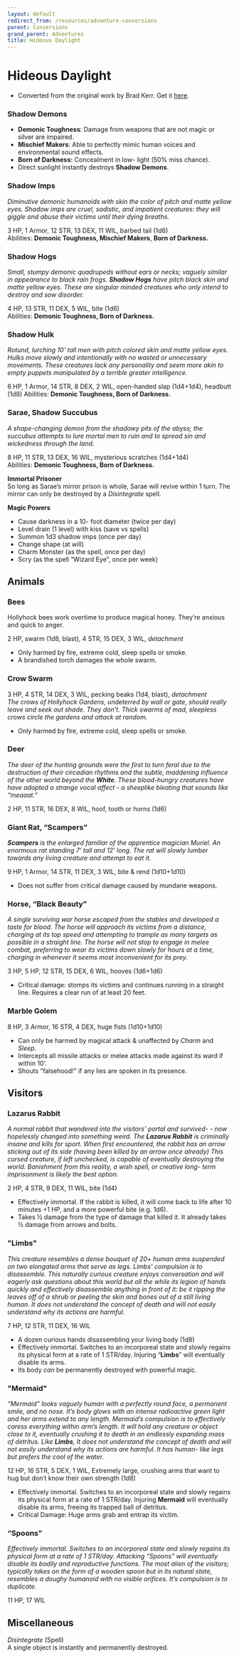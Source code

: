 ```yaml
---
layout: default
redirect_from: /resources/adventure-conversions
parent: Conversions
grand_parent: Adventures
title: Hideous Daylight
---
```


# Hideous Daylight

- Converted from the original work by Brad Kerr. Get it [here](https://www.drivethrurpg.com/product/333639/Hideous-Daylight).

### Shadow Demons
- **Demonic Toughness**: Damage from weapons that are not magic or silver are impaired.
- **Mischief Makers**: Able to perfectly mimic human voices and environmental sound effects.
- **Born of Darkness:** Concealment in low- light (50% miss chance).
- Direct sunlight instantly destroys **Shadow Demons**.

### Shadow Imps
_Diminutive demonic humanoids with skin the color of pitch and matte yellow eyes. Shadow imps are cruel, sadistic, and impatient creatures: they will giggle and abuse their victims until their
dying breaths._  

3 HP, 1 Armor, 12 STR, 13 DEX, 11 WIL, barbed tail (1d6)  
Abilities: **Demonic Toughness, Mischief Makers**, **Born of Darkness.**

### Shadow Hogs
_Small, stumpy demonic quadrupeds without ears or necks; vaguely similar in appearance to black rain frogs. **Shadow Hogs**_ _have pitch black skin and matte yellow eyes. These are singular minded creatures who only intend to destroy and sow disorder._   

4 HP, 13 STR, 11 DEX, 5 WIL, bite (1d6)  
Abilities: **Demonic Toughness, Born of Darkness.**

### Shadow Hulk
_Rotund, lurching 10’ tall men with pitch colored skin and matte yellow eyes. Hulks move slowly and intentionally with no wasted or unnecessary movements. These creatures lack any personality and seem more akin to empty puppets manipulated by a terrible greater intelligence._  

6 HP, 1 Armor, 14 STR, 8 DEX, 2 WIL, open-handed slap (1d4+1d4), headbutt (1d8)
Abilities: **Demonic Toughness, Born of Darkness.**

### Sarae, Shadow Succubus
_A shape-changing demon from the shadowy pits of the abyss; the succubus attempts to lure mortal men to ruin and to spread sin and wickedness through the land._  

8 HP, 11 STR, 13 DEX, 16 WIL, mysterious scratches (1d4+1d4)  
Abilities: **Demonic Toughness, Born of Darkness.**

**Immortal Prisoner**  
So long as Sarae’s mirror prison is whole, Sarae will revive within 1 turn. The mirror can only be destroyed by a _Disintegrate_ spell.

**Magic Powers**
- Cause darkness in a 10- foot diameter (twice per day)
- Level drain (1 level) with kiss (save vs spells)
- Summon 1d3 shadow imps (once per day)
- Change shape (at will)
- Charm Monster (as the spell, once per day)
- Scry (as the spell “Wizard Eye”, once per week)

## Animals
### Bees
Hollyhock bees work overtime to produce magical honey. They’re anxious and quick to anger.  

2 HP, swarm (1d8, blast), 4 STR, 15 DEX, 3 WIL, _detachment_
- Only harmed by fire, extreme cold, sleep spells or smoke.
- A brandished torch damages the whole swarm.

### Crow Swarm
3 HP, 4 STR, 14 DEX, 3 WIL, pecking beaks (1d4, blast), _detachment_  
_The crows of Hollyhock Gardens, undeterred by wall or gate, should really leave and seek out
shade. They don’t. Thick swarms of mad, sleepless crows circle the gardens and attack at random._

- Only harmed by fire, extreme cold, sleep spells or smoke.  

### Deer
_The deer of the hunting grounds were the first to turn feral due to the destruction of their circadian rhythms and the subtle, maddening influence of the other world beyond the **White**. These blood-hungry creatures have have adopted a strange vocal affect - a sheeplike bleating that sounds like “meaaat.”_

2 HP, 11 STR, 16 DEX, 8 WIL, hoof, tooth or horns (1d6)

### Giant Rat, “Scampers”
_**Scampers** is the enlarged familiar of the apprentice magician Muriel. An enormous rat standing 7’ tall and 12’ long. The rat will slowly lumber towards any living creature and attempt to eat it._  

9 HP, 1 Armor, 14 STR, 11 DEX, 3 WIL, bite & rend (1d10+1d10)
- Does not suffer from critical damage caused by mundane weapons.

### Horse, “Black Beauty”
_A single surviving war horse escaped from the stables and developed a taste for blood. The horse will approach its victims from a distance, charging at its top speed and attempting to trample as many targets as possible in a straight line. The horse will not stop to engage in melee combat, preferring to wear its victims down slowly for hours at a time, charging in whenever it seems most inconvenient for its prey._  

3 HP, 5 HP, 12 STR, 15 DEX, 6 WIL, hooves (1d6+1d6)
- Critical damage: stomps its victims and continues running in a straight line. Requires a clear run of at least 20 feet.

### Marble Golem
8 HP, 3 Armor, 16 STR, 4 DEX, huge fists (1d10+1d10)
- Can only be harmed by magical attack & unaffected by _Charm_ and _Sleep_.
- Intercepts all missile attacks or melee attacks made against its ward if within 10’.
- Shouts “falsehood!” if any lies are spoken in its presence.

## Visitors

### Lazarus Rabbit
_A normal rabbit that wandered into the visitors’ portal and survived- - now hopelessly changed into something weird. The **Lazarus Rabbit** is criminally insane and kills for sport. When first encountered, the rabbit has an arrow sticking out of its side (having been killed by an arrow once already) This cursed creature, if left unchecked, is capable of eventually destroying the world. Banishment from this reality, a wish spell, or creative long- term imprisonment is likely the best option._

2 HP, 4 STR, 9 DEX, 11 WIL, bite (1d4)
- Effectively immortal. If the rabbit is killed, it will come back to life after 10 minutes +1 HP, and a more powerful bite (e.g. 1d6).
- Takes ½ damage from the type of damage that killed it. It already takes ½ damage from arrows and bolts.

### "Limbs"
_This creature resembles a dense bouquet of 20+ human arms suspended on two elongated arms that serve as legs. Limbs’ compulsion is to disassemble. This naturally curious creature enjoys conversation and will eagerly ask questions about this world but all the while its legion of hands quickly and effectively disassemble anything in front of it: be it ripping the leaves off of a shrub or peeling the skin and bones out of a still living human. It does not understand the concept of death and will not easily understand why its actions are harmful._  

7 HP, 12 STR, 11 DEX, 16 WIL  
- A dozen curious hands disassembling your living body (1d8)  
- Effectively immortal. Switches to an incorporeal state and slowly regains its physical form at a rate of 1 STR/day. Injuring “**Limbs**” will eventually disable its arms.
- Its body _can_ be permanently destroyed with powerful magic.


### "Mermaid"
_“Mermaid” looks vaguely human with a perfectly round face, a permanent smile, and no nose. It’s body glows with an intense radioactive green light and her arms extend to any length. Mermaid’s compulsion is to effectively caress everything within arm’s length. It will hold any creature or object close to it, eventually crushing it to death in an endlessly expanding mass of detritus. Like **Limbs**,_ _It does not understand the concept of death and will not easily understand why its actions are harmful. It has human- like legs but prefers the cool of the water._

12 HP, 16 STR, 5 DEX, 1 WIL, Extremely large, crushing arms that want to hug but don’t know their own strength (1d8)  
- Effectively immortal. Switches to an incorporeal state and slowly regains its physical form at a rate of 1 STR/day. Injuring **Mermaid** will eventually disable its arms, freeing its trapped ball of detritus.
- Critical Damage: Huge arms grab and entrap its victim.

### “Spoons”
_Effectively immortal. Switches to an incorporeal state and slowly regains its physical form at a rate of 1 STR/day. Attacking “Spoons” will eventually disable its bodily and reproductive functions. The most alien of the visitors; typically takes on the form of a wooden spoon but in its natural state, resembles a doughy humanoid with no visible orifices. It’s compulsion is to duplicate._

11 HP, 17 WIL

## Miscellaneous
_Disintegrate_ (Spell)  
A single object is instantly and permanently destroyed.
